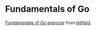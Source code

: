 # Fundamentals of Go

[Fundamentals of Go exercise](https://github.com/bitfield/ftl-fundamentals) from [bitfield](https://bitfieldconsulting.com/golang).

